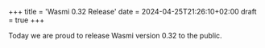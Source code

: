 +++
title = 'Wasmi 0.32 Release'
date = 2024-04-25T21:26:10+02:00
draft = true
+++

Today we are proud to release Wasmi version 0.32 to the public.
